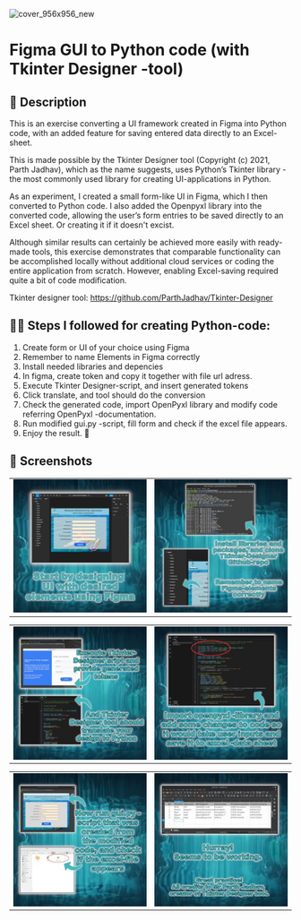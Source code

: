 
![cover_956x956_new](https://github.com/user-attachments/assets/6a26a834-dee0-4b4f-841b-81e49924959b)

# Figma GUI to Python code (with Tkinter Designer -tool)

## 📌 Description 

This is an exercise converting a UI framework created in Figma into Python code, with an added feature for saving entered data directly to an Excel-sheet.

This is made possible by the Tkinter Designer tool (Copyright (c) 2021, Parth Jadhav), which as the name suggests, uses Python’s Tkinter library -the most commonly used library for creating UI-applications in Python.

As an experiment, I created a small form-like UI in Figma, which I then converted to Python code. I also added the Openpyxl library into the converted code, allowing the user’s form entries to be saved directly to an Excel sheet. Or creating it if it doesn't excist.

Although similar results can certainly be achieved more easily with ready-made tools, this exercise demonstrates that comparable functionality can be accomplished locally without additional cloud services or coding the entire application from scratch. However, enabling Excel-saving required quite a bit of code modification.

Tkinter designer tool: https://github.com/ParthJadhav/Tkinter-Designer

## 👨‍🏫 Steps I followed for creating Python-code:

1. Create form or UI of your choice using Figma
2. Remember to name Elements in Figma correctly
3. Install needed libraries and depencies
4. In figma, create token and copy it together with file url adress.
5. Execute Tkinter Designer-script, and insert generated tokens
6. Click translate, and tool should do the conversion
7. Check the generated code, import OpenPyxl library and modify code referring OpenPyxl -documentation.
8. Run modified gui.py -script, fill form and check if the excel file appears.
9. Enjoy the result. 🙂

## 🥅 Screenshots

<table>
  <tr>
    <td>
      <img src="assets/image2.jpg" alt="Project 1" width="300" />
    </td>
    <td>
      <img src="assets/image3.jpg" alt="Project 2" width="300" />
    </td>
  </tr>
</table>

<table>
  <tr>
    <td>
      <img src="assets/image5.jpg" alt="Project 1" width="300" />
    </td>
    <td>
      <img src="assets/image6.jpg" alt="Project 2" width="300" />
    </td>
  </tr>
</table>

<table>
  <tr>
    <td>
      <img src="assets/image7.jpg" alt="Project 1" width="300" />
    </td>
    <td>
      <img src="assets/image8.jpg" alt="Project 2" width="300" />
    </td>
  </tr>
</table>
